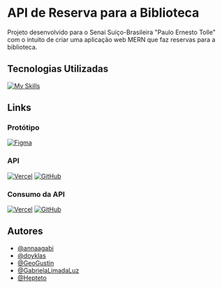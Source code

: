 # API de Reserva para a Biblioteca

Projeto desenvolvido para o Senai Suíço-Brasileira "Paulo Ernesto Tolle" com o intuito de criar uma aplicação web MERN que faz reservas para a biblioteca.

## Tecnologias Utilizadas
[![My Skills](https://skillicons.dev/icons?i=javascript,nodejs,mongo,express,react)](https://skillicons.dev)

## Links

### Protótipo
[![Figma](https://skillicons.dev/icons?i=figma)](https://www.figma.com/file/3jh2fMHtKNBtCpr4gr897S/Site-INDMO%2F-PWFE---Escola?type=design&mode=design&t=PsxNFZHqVIRq4pqH-1)

### API
[![Vercel](https://skillicons.dev/icons?i=vercel)](https://api-reserva-biblioteca.vercel.app/) [![GitHub](https://skillicons.dev/icons?i=github)](https://github.com/annaagabi/api-reserva-biblioteca/)

### Consumo da API
[![Vercel](https://skillicons.dev/icons?i=vercel)](https://reserva-biblioteca.vercel.app/) [![GitHub](https://skillicons.dev/icons?i=github)](https://github.com/annaagabi/reserva-biblioteca/)

## Autores

- [@annaagabi](https://www.github.com/annaagabi)
- [@doyklas](https://github.com/doyklas​)
- [@GeoGustin](https://www.github.com/GeoGustin)
- [@GabrielaLimadaLuz](https://github.com/GabrielaLimadaLuz​)
- [@Hepteto](https://github.com/hepteto​)
